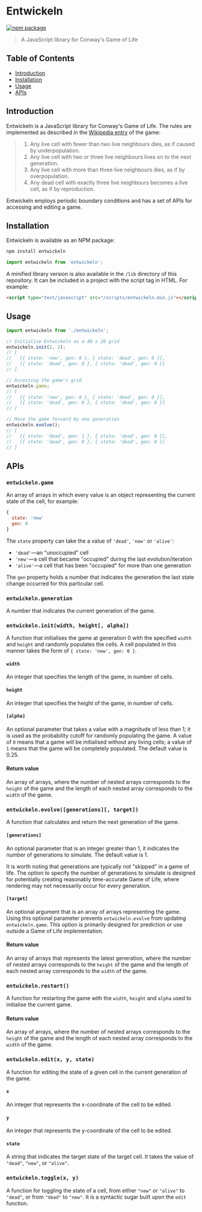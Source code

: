 # Entwickeln

[![npm package](https://img.shields.io/npm/v/entwickeln.svg)](https://www.npmjs.org/package/entwickeln)

> A JavaScript library for Conway's Game of Life

## Table of Contents

* [Introduction](#introduction)
* [Installation](#installation)
* [Usage](#usage)
* [APIs](#apis)

## Introduction

Entwickeln is a JavaScript library for Conway's Game of Life. The rules are
implemented as described in the
[Wikipedia entry](https://en.wikipedia.org/wiki/Conway%27s_Game_of_Life)
of the game:

> 1. Any live cell with fewer than two live neighbours dies,
as if caused by underpopulation.
> 2. Any live cell with two or three live neighbours lives on to the next
generation.
> 3. Any live cell with more than three live neighbours dies, as if by
overpopulation.
> 4. Any dead cell with exactly three live neighbours becomes a live cell, as
if by reproduction.

Entwickeln employs periodic boundary conditions and has a set of APIs for
accessing and editing a game.

## Installation

Entwickeln is available as an NPM package:

```sh
npm install entwickeln
```

```javascript
import entwickeln from 'entwickeln';
```

A minified library version is also available in the `/lib` directory of this
repository. It can be included in a project with the script tag in HTML. For
example:

```html
<script type="text/javascript" src="/scripts/entwickeln.min.js"></script>
```

## Usage

```javascript
import entwickeln from './entwickeln';

// Initialise Entwickeln as a 40 x 20 grid
entwickeln.init(2, 2);
// [
//   [{ state: 'new', gen: 0 }, { state: 'dead', gen: 0 }],
//   [{ state: 'dead', gen: 0 }, { state: 'dead', gen: 0 }]
// ]

// Accessing the game's grid
entwickeln.game;
// [
//   [{ state: 'new', gen: 0 }, { state: 'dead', gen: 0 }],
//   [{ state: 'dead', gen: 0 }, { state: 'dead', gen: 0 }]
// ]

// Move the game forward by one generation
entwickeln.evolve();
// [
//   [{ state: 'dead', gen: 1 }, { state: 'dead', gen: 0 }],
//   [{ state: 'dead', gen: 0 }, { state: 'dead', gen: 0 }]
// ]

```

## APIs

### `entwickeln.game`

An array of arrays in which every value is an object representing the current
state of the cell, for example:

```javascript
{
  state: 'new'
  gen: 0
}
```

The `state` property can take the a value of `'dead'`, `'new'` or `'alive'`:
* `'dead'`—an "unoccupied" cell
* `'new'`—a cell that became "occupied" during the last evolution/iteration
* `'alive'`—a cell that has been "occupied" for more than one generation

The `gen` property holds a number that indicates the generation the last
state change occurred for this particular cell.

### `entwickeln.generation`

A number that indicates the current generation of the game.

### `entwickeln.init(width, height[, alpha])`

A function that initialises the game at generation 0 with the specified
`width` and `height` and randomly populates the cells. A cell populated
in this manner takes the form of `{ state: 'new', gen: 0 }`.

#### `width`

An integer that specifies the length of the game, in number of cells.

#### `height`

An integer that specifies the height of the game, in number of cells.

#### `[alpha]`

An optional parameter that takes a value with a magnitude of less than 1; it
is used as the probability cutoff for randomly populating the game. A value of
`0` means that a game will be initialised without any living cells; a value of
`1` means that the game will be completely populated. The default value is 0.25.

#### Return value

An array of arrays, where the number of nested arrays corresponds to the
`height` of the game and the length of each nested array corresponds to
the `width` of the game.

### `entwickeln.evolve([generations][, target])`

A function that calculates and return the next generation of the game.

#### `[generations]`

An optional parameter that is an integer greater than 1, it indicates
the number of generations to simulate. The default value is 1.

It is worth noting that generations are typically not "skipped" in a game of
life. The option to specify the number of generations to simulate is designed
for potentially creating reasonably time-accurate Game of Life, where rendering
may not necessarily occur for every generation.

#### `[target]`

An optional argument that is an array of arrays representing the game. Using
this optional parameter prevents `entwickeln.evolve` from updating
`entwickeln.game`. This option is primarily designed for prediction or use
outside a Game of Life implementation.

#### Return value

An array of arrays that represents the latest generation, where the number
of nested arrays corresponds to the `height` of the game and the length of
each nested array corresponds to the `width` of the game.

### `entwickeln.restart()`

A function for restarting the game with the `width`, `height` and `alpha` used
to initialise the current game.

#### Return value

An array of arrays, where the number of nested arrays corresponds to the
`height` of the game and the length of each nested array corresponds to
the `width` of the game.

### `entwickeln.edit(x, y, state)`

A function for editing the state of a given cell in the current generation of
the game.

#### `x`

An integer that represents the x-coordinate of the cell to be edited.

#### `y`

An integer that represents the y-coordinate of the cell to be edited.

#### `state`

A string that indicates the target state of the target cell. It takes the
value of `"dead"`, `"new"`, or `"alive"`.

### `entwickeln.toggle(x, y)`

A function for toggling the state of a cell, from either `"new"` or `"alive"` to
`"dead"`, or from `"dead"` to `"new"`. It is a syntactic sugar built upon the
`edit` function.
